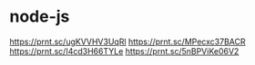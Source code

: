 # node-js
https://prnt.sc/ugKVVHV3UqRl
https://prnt.sc/MPecxc37BACR
https://prnt.sc/I4cd3H66TYLe
https://prnt.sc/5nBPViKe06V2
